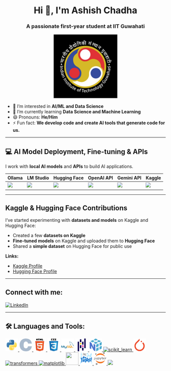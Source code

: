 <h1 align="center">Hi 👋, I'm Ashish Chadha</h1>
<h3 align="center">A passionate first-year student at IIT Guwahati</h3>

<p align="center">
  <img src="iitg.jpg" alt="IIT Guwahati Logo" width="200" height="200" />
</p>

- 👀 I’m interested in **AI/ML and Data Science**  
- 🌱 I’m currently learning **Data Science and Machine Learning**  
- 😄 Pronouns: **He/Him**  
- ⚡ Fun fact: **We develop code and create AI tools that generate code for us.**  

---

## **💻 AI Model Deployment, Fine-tuning & APIs**  
I work with **local AI models** and **APIs** to build AI applications.  

| Ollama | LM Studio | Hugging Face | OpenAI API | Gemini API | Kaggle |  
|--------|----------|--------------|------------|------------|--------|  
| <a href="https://ollama.com/" target="_blank"><img src="https://miro.medium.com/v2/resize:fit:500/1*8xvg7T-wPBrq_9O-Bxnv3w.png" width="100"></a> | <a href="https://lmstudio.ai/" target="_blank"><img src="https://lmstudio.ai/_next/image?url=%2F_next%2Fstatic%2Fmedia%2Flogo-192x192.3a60873f.png&w=384&q=75" width="100"></a> | <a href="https://huggingface.co/" target="_blank"><img src="https://huggingface.co/front/assets/huggingface_logo-noborder.svg" width="100"></a> | <a href="https://platform.openai.com/" target="_blank"><img src="https://s.yimg.com/ny/api/res/1.2/L3CgXydOaEfzQ2ATBeWj6w--/YXBwaWQ9aGlnaGxhbmRlcjt3PTk2MDtoPTYwMDtjZj13ZWJw/https://s.yimg.com/os/creatr-uploaded-images/2024-09/134ac7a0-781c-11ef-b77d-5a20370cf8b7" width="100"></a> | <a href="https://ai.google.dev/" target="_blank"><img src="https://encrypted-tbn0.gstatic.com/images?q=tbn:ANd9GcQvLBpSw3kWG6SFC5mQuTyMezAz0pBBzXTvYg&s" width="100"></a> | <a href="https://www.kaggle.com/" target="_blank"><img src="https://image.pitchbook.com/6u6feRksErPUB1XOmGmpiDOJ4UY1595425192373_200x200" width="100"></a> |

---

## **Kaggle & Hugging Face Contributions**  
I’ve started experimenting with **datasets and models** on Kaggle and Hugging Face:  

- Created a few **datasets on Kaggle**
- **Fine-tuned models** on Kaggle and uploaded them to **Hugging Face**  
- Shared a **simple dataset** on Hugging Face for public use  

**Links:**  
- [Kaggle Profile](https://www.kaggle.com/ashishiitg)
- [Hugging Face Profile](https://huggingface.co/Neural-Hacker) 

---

## **Connect with me:**  
<p align="left">
  <a href="https://www.linkedin.com/in/ashish-chadha-%F0%9F%87%AE%F0%9F%87%B3-288380322/" target="blank">
    <img align="center" src="https://raw.githubusercontent.com/rahuldkjain/github-profile-readme-generator/master/src/images/icons/Social/linked-in-alt.svg" alt="LinkedIn" height="30" width="40" />
  </a>
</p>

---

## **🛠️ Languages and Tools:**  
<p align="left"> 
  <a href="https://www.python.org" target="_blank" rel="noreferrer"> 
    <img src="https://raw.githubusercontent.com/devicons/devicon/master/icons/python/python-original.svg" alt="python" width="40" height="40"/> 
  </a> 
  <a href="https://www.cprogramming.com/" target="_blank" rel="noreferrer"> 
    <img src="https://raw.githubusercontent.com/devicons/devicon/master/icons/c/c-original.svg" alt="c" width="40" height="40"/> 
  </a> 
  <a href="https://www.w3.org/html/" target="_blank" rel="noreferrer"> 
    <img src="https://raw.githubusercontent.com/devicons/devicon/master/icons/html5/html5-original-wordmark.svg" alt="html5" width="40" height="40"/> 
  </a> 
  <a href="https://www.w3schools.com/css/" target="_blank" rel="noreferrer"> 
    <img src="https://raw.githubusercontent.com/devicons/devicon/master/icons/css3/css3-original-wordmark.svg" alt="css3" width="40" height="40"/> 
  </a> 
  <a href="https://www.mysql.com/" target="_blank" rel="noreferrer"> 
    <img src="https://raw.githubusercontent.com/devicons/devicon/master/icons/mysql/mysql-original-wordmark.svg" alt="mysql" width="40" height="40"/> 
  </a> 
  <a href="https://pandas.pydata.org/" target="_blank" rel="noreferrer"> 
    <img src="https://raw.githubusercontent.com/devicons/devicon/2ae2a900d2f041da66e950e4d48052658d850630/icons/pandas/pandas-original.svg" alt="pandas" width="40" height="40"/> 
  </a>
  <a href="https://numpy.org/" target="_blank" rel="noreferrer"> 
    <img src="https://raw.githubusercontent.com/devicons/devicon/master/icons/numpy/numpy-original.svg" alt="numpy" width="40" height="40"/> 
  </a>
  <a href="https://scikit-learn.org/" target="_blank" rel="noreferrer"> 
    <img src="https://upload.wikimedia.org/wikipedia/commons/0/05/Scikit_learn_logo_small.svg" alt="scikit_learn" width="40" height="40"/> 
  </a>
  <a href="https://pytorch.org/" target="_blank" rel="noreferrer"> 
    <img src="https://raw.githubusercontent.com/devicons/devicon/master/icons/pytorch/pytorch-original.svg" alt="pytorch" width="40" height="40"/> 
  </a>
  <a href="https://huggingface.co/transformers/" target="_blank" rel="noreferrer"> 
    <img src="https://huggingface.co/front/assets/huggingface_logo-noborder.svg" alt="transformers" width="40" height="40"/> 
  </a>
  <a href="https://matplotlib.org/" target="_blank" rel="noreferrer"> 
    <img src="https://upload.wikimedia.org/wikipedia/commons/8/84/Matplotlib_icon.svg" alt="matplotlib" width="40" height="40"/> 
  </a>
  <a href="https://lightgbm.readthedocs.io/" target="_blank" rel="noreferrer"> 
    <img src="https://lightgbm.readthedocs.io/en/stable/_images/LightGBM_logo_black_text.svg" width="40" height="40"/> 
  </a>
  <a href="https://xgboost.readthedocs.io/" target="_blank" rel="noreferrer"> 
    <img src="https://raw.githubusercontent.com/dmlc/dmlc.github.io/master/img/logo-m/xgboost.png" alt="xgboost" width="40" height="40"/> 
  </a>
  <a href="https://jupyter.org/" target="_blank" rel="noreferrer"> 
    <img src="https://raw.githubusercontent.com/devicons/devicon/master/icons/jupyter/jupyter-original-wordmark.svg" alt="jupyter" width="40" height="40"/> 
  </a>
    </a>
  <a href="https://www.kaggle.com/" target="_blank"><img src="https://image.pitchbook.com/6u6feRksErPUB1XOmGmpiDOJ4UY1595425192373_200x200" width="100"></a> 
  </a>
</p>
